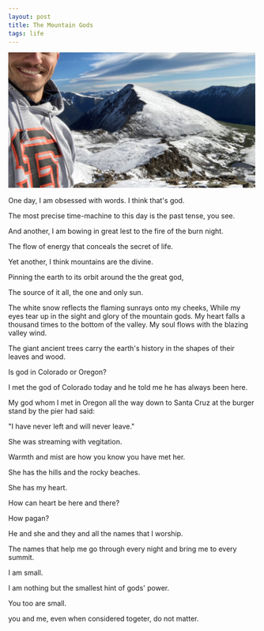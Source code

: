```yaml
---
layout: post
title: The Mountain Gods
tags: life 
---
```




<img src="/images/mountain.jpg" width="500">

One day, I am obsessed with words. I think that's god. 

The most precise time-machine to this day is the past tense, you see.

And another, I am bowing in great lest to the fire of the burn night. 

The flow of energy that conceals the secret of life.

Yet another, I think mountains are the divine.

Pinning the earth to its orbit around the the great god,

The source of it all, the one and only sun.

The white snow reflects the flaming sunrays onto my cheeks, While my eyes tear up in the sight and glory of the mountain gods.
My heart falls a thousand times to the bottom of the valley. My soul flows with the blazing valley wind.

The giant ancient trees carry the earth's history in the shapes of their leaves and wood.

Is god in Colorado or Oregon?

I met the god of Colorado today and he told me he has always been here.

My god whom I met in Oregon all the way down to Santa Cruz at the burger stand by the pier had said: 

"I have never left and will never leave."

She was streaming with vegitation.

Warmth and mist are how you know you have met her.

She has the hills and the rocky beaches.

She has my heart.

How can heart be here and there?

How pagan?

He and she and they and all the names that I worship.

The names that help me go through every night and bring me to every summit.

I am small.

I am nothing but the smallest hint of gods' power.

You too are small.

you and me, even when considered togeter, do not matter.
